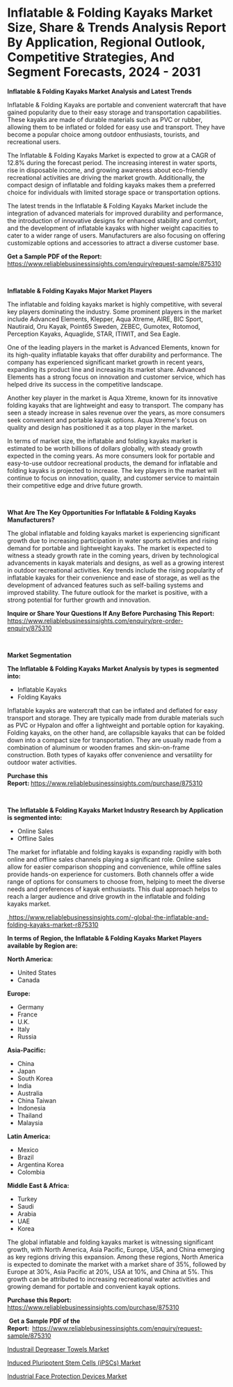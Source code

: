 <p><h1>Inflatable & Folding Kayaks Market Size, Share & Trends Analysis Report By Application, Regional Outlook, Competitive Strategies, And Segment Forecasts, 2024 - 2031</h1></p><p><strong>Inflatable & Folding Kayaks Market Analysis and Latest Trends</strong></p>
<p><p>Inflatable & Folding Kayaks are portable and convenient watercraft that have gained popularity due to their easy storage and transportation capabilities. These kayaks are made of durable materials such as PVC or rubber, allowing them to be inflated or folded for easy use and transport. They have become a popular choice among outdoor enthusiasts, tourists, and recreational users.</p><p>The Inflatable & Folding Kayaks Market is expected to grow at a CAGR of 12.8% during the forecast period. The increasing interest in water sports, rise in disposable income, and growing awareness about eco-friendly recreational activities are driving the market growth. Additionally, the compact design of inflatable and folding kayaks makes them a preferred choice for individuals with limited storage space or transportation options.</p><p>The latest trends in the Inflatable & Folding Kayaks Market include the integration of advanced materials for improved durability and performance, the introduction of innovative designs for enhanced stability and comfort, and the development of inflatable kayaks with higher weight capacities to cater to a wider range of users. Manufacturers are also focusing on offering customizable options and accessories to attract a diverse customer base.</p></p>
<p><strong>Get a Sample PDF of the Report:&nbsp;</strong> <a href="https://www.reliablebusinessinsights.com/enquiry/request-sample/875310">https://www.reliablebusinessinsights.com/enquiry/request-sample/875310</a></p>
<p>&nbsp;</p>
<p><strong>Inflatable & Folding Kayaks Major Market Players</strong></p>
<p><p>The inflatable and folding kayaks market is highly competitive, with several key players dominating the industry. Some prominent players in the market include Advanced Elements, Klepper, Aqua Xtreme, AIRE, BIC Sport, Nautiraid, Oru Kayak, Point65 Sweden, ZEBEC, Gumotex, Rotomod, Perception Kayaks, Aquaglide, STAR, ITIWIT, and Sea Eagle. </p><p>One of the leading players in the market is Advanced Elements, known for its high-quality inflatable kayaks that offer durability and performance. The company has experienced significant market growth in recent years, expanding its product line and increasing its market share. Advanced Elements has a strong focus on innovation and customer service, which has helped drive its success in the competitive landscape.</p><p>Another key player in the market is Aqua Xtreme, known for its innovative folding kayaks that are lightweight and easy to transport. The company has seen a steady increase in sales revenue over the years, as more consumers seek convenient and portable kayak options. Aqua Xtreme's focus on quality and design has positioned it as a top player in the market.</p><p>In terms of market size, the inflatable and folding kayaks market is estimated to be worth billions of dollars globally, with steady growth expected in the coming years. As more consumers look for portable and easy-to-use outdoor recreational products, the demand for inflatable and folding kayaks is projected to increase. The key players in the market will continue to focus on innovation, quality, and customer service to maintain their competitive edge and drive future growth.</p></p>
<p>&nbsp;</p>
<p><strong>What Are The Key Opportunities For Inflatable & Folding Kayaks Manufacturers?</strong></p>
<p><p>The global inflatable and folding kayaks market is experiencing significant growth due to increasing participation in water sports activities and rising demand for portable and lightweight kayaks. The market is expected to witness a steady growth rate in the coming years, driven by technological advancements in kayak materials and designs, as well as a growing interest in outdoor recreational activities. Key trends include the rising popularity of inflatable kayaks for their convenience and ease of storage, as well as the development of advanced features such as self-bailing systems and improved stability. The future outlook for the market is positive, with a strong potential for further growth and innovation.</p></p>
<p><strong>Inquire or Share Your Questions If Any Before Purchasing This Report:</strong> <a href="https://www.reliablebusinessinsights.com/enquiry/pre-order-enquiry/875310">https://www.reliablebusinessinsights.com/enquiry/pre-order-enquiry/875310</a></p>
<p>&nbsp;</p>
<p><strong>Market Segmentation</strong></p>
<p><strong>The Inflatable & Folding Kayaks Market Analysis by types is segmented into:</strong></p>
<p><ul><li>Inflatable Kayaks</li><li>Folding Kayaks</li></ul></p>
<p><p>Inflatable kayaks are watercraft that can be inflated and deflated for easy transport and storage. They are typically made from durable materials such as PVC or Hypalon and offer a lightweight and portable option for kayaking. Folding kayaks, on the other hand, are collapsible kayaks that can be folded down into a compact size for transportation. They are usually made from a combination of aluminum or wooden frames and skin-on-frame construction. Both types of kayaks offer convenience and versatility for outdoor water activities.</p></p>
<p><strong>Purchase this Report:&nbsp;</strong><a href="https://www.reliablebusinessinsights.com/purchase/875310">https://www.reliablebusinessinsights.com/purchase/875310</a></p>
<p>&nbsp;</p>
<p><strong>The Inflatable & Folding Kayaks Market Industry Research by Application is segmented into:</strong></p>
<p><ul><li>Online Sales</li><li>Offline Sales</li></ul></p>
<p><p>The market for inflatable and folding kayaks is expanding rapidly with both online and offline sales channels playing a significant role. Online sales allow for easier comparison shopping and convenience, while offline sales provide hands-on experience for customers. Both channels offer a wide range of options for consumers to choose from, helping to meet the diverse needs and preferences of kayak enthusiasts. This dual approach helps to reach a larger audience and drive growth in the inflatable and folding kayaks market.</p></p>
<p><a href="https://www.reliablebusinessinsights.com/-global-the-inflatable-and-folding-kayaks-market-r875310">&nbsp;https://www.reliablebusinessinsights.com/-global-the-inflatable-and-folding-kayaks-market-r875310</a></p>
<p><strong>In terms of Region, the Inflatable & Folding Kayaks Market Players available by Region are:</strong></p>
<p>
    <p> <strong> North America: </strong>
        <ul>
            <li>United States</li>
            <li>Canada</li>
        </ul>
        </p> 
    <p> <strong> Europe: </strong>
        <ul>
            <li>Germany</li>
            <li>France</li>
            <li>U.K.</li>
            <li>Italy</li>
            <li>Russia</li>
        </ul>
        </p> 
    <p> <strong> Asia-Pacific: </strong>
        <ul>
            <li>China</li>
            <li>Japan</li>
            <li>South Korea</li>
            <li>India</li>
            <li>Australia</li>
            <li>China Taiwan</li>
            <li>Indonesia</li>
            <li>Thailand</li>
            <li>Malaysia</li>
        </ul>
        </p> 
    <p> <strong> Latin America: </strong>
        <ul>
            <li>Mexico</li>
            <li>Brazil</li>
            <li>Argentina Korea</li>
            <li>Colombia</li>
        </ul>
        </p> 
    <p> <strong> Middle East & Africa: </strong>
        <ul>
            <li>Turkey</li>
            <li>Saudi</li>
            <li>Arabia</li>
            <li>UAE</li>
            <li>Korea</li>
        </ul>
    </p>
    </p>
<p><p>The global inflatable and folding kayaks market is witnessing significant growth, with North America, Asia Pacific, Europe, USA, and China emerging as key regions driving this expansion. Among these regions, North America is expected to dominate the market with a market share of 35%, followed by Europe at 30%, Asia Pacific at 20%, USA at 10%, and China at 5%. This growth can be attributed to increasing recreational water activities and growing demand for portable and convenient kayak options.</p></p>
<p><strong>Purchase this Report: </strong><a href="https://www.reliablebusinessinsights.com/purchase/875310">https://www.reliablebusinessinsights.com/purchase/875310</a></p>
<p>&nbsp;<strong>Get a Sample PDF of the Report:&nbsp;&nbsp;</strong><a href="https://www.reliablebusinessinsights.com/enquiry/request-sample/875310">https://www.reliablebusinessinsights.com/enquiry/request-sample/875310</a></p>
<p><strong></strong></p>
<p><p><a href="https://github.com/gracielawharr/Market-Research-Report-List-1/blob/main/industrail-degreaser-towels-market.md">Industrail Degreaser Towels Market</a></p><p><a href="https://github.com/EunaWiegad2023/Market-Research-Report-List-1/blob/main/induced-pluripotent-stem-cells-ipscs-market.md">Induced Pluripotent Stem Cells (iPSCs) Market</a></p><p><a href="https://github.com/JennyferFeil2023/Market-Research-Report-List-1/blob/main/industrial-face-protection-devices-market.md">Industrial Face Protection Devices Market</a></p></p>